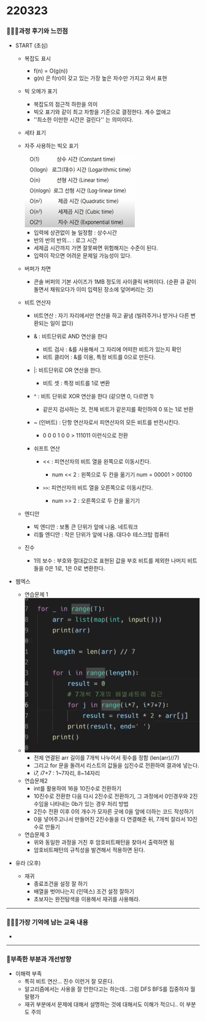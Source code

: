 # 220323

### 👨🏼‍🏫과정 후기와 느낀점

- START (초심)

  - 복잡도 표시

    - f(n) = O(g(n))
    - g(n) 은 f(n)이 갖고 있는 가장 높은 차수만 가지고 와서 표현

  - 빅 오메가 표기

    - 복잡도의 점근적 하한을 의미
    - 빅오 표기와 같이 최고 차항을 기준으로 결정한다. 계수 없애고
    - ''최소한 이만한 시간은 걸린다'' 는 의미이다.

  - 세타 표기

  - 자주 사용하는 빅오 표기

    <img src="220323.assets/image-20220323093102385.png" alt="image-20220323093102385" style="zoom:50%;" />

    - 입력에 상관없이 늘 일정함 : 상수시간
    - 반의 반의 반의... : 로그 시간
    - 세제곱 시간까지 가면 잘못짜면 위험해지는 수준이 된다.
    - 입력이 작으면 어려운 문제일 가능성이 있다.

  - 버퍼가 차면

    - 콘솔 버퍼의 기본 사이즈가 1MB 정도의 사이클릭 버퍼이다. (순환 큐 같이 돌면서 채워오다가 이미 입력된 장소에 덮어버리는 것)

  - 비트 연산자

    - 비트연산 : 자기 자리에서만 연산을 하고 끝냄 (빌려주거나 받거나 다른 변환되는 일이 없다)
    - & : 비트단위로 AND 연산을 한다
      - 비트 검사 : &를 사용해서 그 자리에 어떠한 비트가 있는지 확인
      - 비트 클리어 : &를 이용, 특정 비트를 0으로 만든다.

    - |: 비트단위로 OR 연산을 한다. 
      - 비트 셋 : 특정 비트를 1로 변환

    - ^ : 비트 단위로 XOR 연산을 한다 (같으면 0, 다르면 1)
      - 같은지 검사하는 것, 전체 비트가 같은지를 확인하여 0 또는 1로 반환

    - ~ (인버트) : 단항 연산자로서 피연산자의 모든 비트를 반전시킨다.
      - 0 0 0 1 0 0 > 111011 이런식으로 전환

    - 쉬프트 연산
      - << : 피연산자의 비트 열을 왼쪽으로 이동시킨다.
        - num << 2 : 왼쪽으로 두 칸을 옮기기 num = 00001 > 00100

      - `>>`: 피연산자의 비트 열을 오른쪽으로 이동시킨다.
        - num >> 2 : 오른쪽으로 두 칸을 옮기기 

  - 엔디안

    - 빅 엔디안 : 보통 큰 단위가 앞에 나옴. 네트워크
    - 리틀 엔디안 : 작은 단위가 앞에 나옴. 대다수 테스크탑 컴퓨터

  - 진수

    - 1의 보수 : 부호와 절대값으로 표현된 값을 부호 비트를 제외한 나머지 비트들을 0은 1로, 1은 0로 변환한다.



- 웹엑스
  - 연습문제 1
  - ![image-20220323125844144](220323.assets/image-20220323125844144.png)
    - 전체 연결된 arr 길이를 7개씩 나누어서 횟수를 정함 (len(arr)//7)
    - 그리고 for 문을 돌려서 리스트의 값들을 십진수로 전환하여 결과에 넣는다.
    - i*7, i*7+7 : 1~7자리, 8~14자리
  - 연습문제2
    - int를 활용하여 16을 10진수로 전환하기
    - 10진수로 전환한 다음 다시 2진수로 전환하기, 그 과정에서 0인경우와 2진수임을 나타내는 0b가 있는 경우 처리 방법
    - 2진수 전환 이후 0의 개수가 모자른 곳에 0을 앞에 더하는 코드 작성하기
    - 0을 넣어주고나서 만들어진 2진수들을 다 연결해준 뒤, 7개씩 잘라서 10진수로 만들기 
  - 연습문제 3
    - 위와 동일한 과정을 거친 후 암호비트패턴을 찾아서 출력하면 됨
    - 암호비트패턴의 규칙성을 발견해서 적용하면 된다.



- 유라 (오후)
  - 재귀
    - 종료조건을 설정 잘 하기
    - 배열을 벗어나는지 (인덱스) 조건 설정 잘하기
    - 초보자는 완전탐색을 이용해서 재귀를 사용해라.


---

### 💁🏼‍♂️가장 기억에 남는 교육 내용

- 

---

### 💫부족한 부분과 개선방향

- 이해력 부족
  - 특히 비트 연산... 진수 이런거 잘 모른다.
  - 알고리즘에서는 사용을 잘 안한다고는 하는데.. 그럼 DFS BFS를 집중하자 월말평가
  - 재귀 부분에서 문제에 대해서 설명하는 것에 대해서도 이해가 적으니.. 이 부분도 주의
